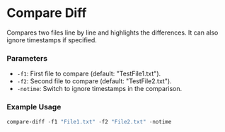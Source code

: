 # Compare Diff

Compares two files line by line and highlights the differences. It can also ignore timestamps if specified.

### Parameters
- `-f1`: First file to compare (default: "TestFile1.txt").
- `-f2`: Second file to compare (default: "TestFile2.txt").
- `-notime`: Switch to ignore timestamps in the comparison.

### Example Usage
```powershell
compare-diff -f1 "File1.txt" -f2 "File2.txt" -notime
```
